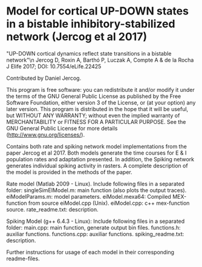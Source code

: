 # Model for cortical UP-DOWN states in a bistable inhibitory-stabilized network (Jercog et al 2017)

"UP-DOWN cortical dynamics reflect state transitions in a bistable network"\n
Jercog D, Roxin A, Barthó P, Luczak A, Compte A & de la Rocha J
Elife 2017; DOI: 10.7554/eLife.22425

Contributed by Daniel Jercog.

This program is free software: you can redistribute it and/or modify it under the terms of the GNU General Public License as published by the Free Software Foundation, either version 3 of the License, or (at your option) any later version. This program is distributed in the hope that it will be useful, but WITHOUT ANY WARRANTY; without even the implied warranty of MERCHANTABILITY or FITNESS FOR A PARTICULAR PURPOSE.  See the GNU General Public License for more details (http://www.gnu.org/licenses/).

Contains both rate and spiking network model implementations from the paper Jercog et al 2017. Both models generate the time courses for E & I population rates and adaptation presented. In addition, the Spiking network generates individual spiking activity in rasters. A complete description of the model is provided in the methods of the paper.

Rate model (Matlab 2009 - Linux).
  Include following files in a separated folder:
  singleSimEIModel.m: main function (also plots the output traces).
  eiModelParams.m: model parameters.
  eiModel.mexa64: Compiled MEX-function from source eiModel.cpp (Unix).
  eiModel.cpp: c++ mex-function source.
  rate_readme.txt: description.

Spiking Model (g++ 6.4.3 - Linux):
  Include following files in a separated folder:
  main.cpp: main function, generate output bin files.
  functions.h:   auxiliar functions.
  functions.cpp: auxiliar functions.
  spiking_readme.txt: description.

Further instructions for usage of each model in their corresponding readme-files.
